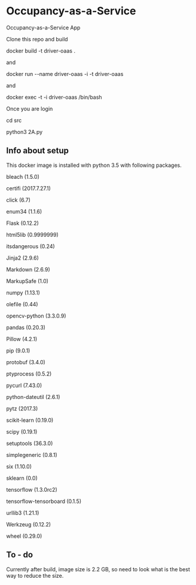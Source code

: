 # Occupancy-as-a-Service

Occupancy-as-a-Service App 

Clone this repo and build 

docker build -t  driver-oaas .

and 

docker run --name driver-oaas -i -t driver-oaas 

and

docker exec -t -i driver-oaas /bin/bash

Once you are login

cd src

python3 2A.py


## Info about setup

This docker image is installed with python 3.5 with following packages.

bleach (1.5.0)

certifi (2017.7.27.1)

click (6.7)

enum34 (1.1.6)

Flask (0.12.2)

html5lib (0.9999999)

itsdangerous (0.24)

Jinja2 (2.9.6)

Markdown (2.6.9)

MarkupSafe (1.0)

numpy (1.13.1)

olefile (0.44)

opencv-python (3.3.0.9)

pandas (0.20.3)

Pillow (4.2.1)

pip (9.0.1)

protobuf (3.4.0)

ptyprocess (0.5.2)

pycurl (7.43.0)

python-dateutil (2.6.1)

pytz (2017.3)

scikit-learn (0.19.0)

scipy (0.19.1)

setuptools (36.3.0)

simplegeneric (0.8.1)

six (1.10.0)

sklearn (0.0)

tensorflow (1.3.0rc2)

tensorflow-tensorboard (0.1.5)

urllib3 (1.21.1)

Werkzeug (0.12.2)

wheel (0.29.0)

## To - do

Currently after build, image size is 2.2 GB, so need to look what is the best way to reduce the size.

